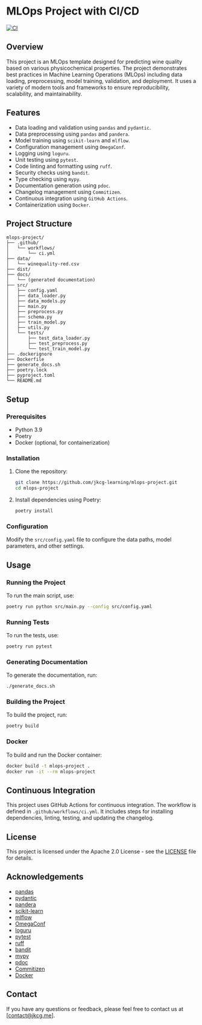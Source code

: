 # MLOps Project with CI/CD

[![CI](https://github.com/jkcg-learning/mlops-project/actions/workflows/ci.yml/badge.svg)](https://github.com/jkcg-learning/mlops-project/actions/workflows/ci.yml)

## Overview

This project is an MLOps template designed for predicting wine quality based on various physicochemical properties. The project demonstrates best practices in Machine Learning Operations (MLOps) including data loading, preprocessing, model training, validation, and deployment. It uses a variety of modern tools and frameworks to ensure reproducibility, scalability, and maintainability.

## Features

- Data loading and validation using `pandas` and `pydantic`.
- Data preprocessing using `pandas` and `pandera`.
- Model training using `scikit-learn` and `mlflow`.
- Configuration management using `OmegaConf`.
- Logging using `loguru`.
- Unit testing using `pytest`.
- Code linting and formatting using `ruff`.
- Security checks using `bandit`.
- Type checking using `mypy`.
- Documentation generation using `pdoc`.
- Changelog management using `Commitizen`.
- Continuous integration using `GitHub Actions`.
- Containerization using `Docker`.

## Project Structure

```
mlops-project/
├── .github/
│   └── workflows/
│       └── ci.yml
├── data/
│   └── winequality-red.csv
├── dist/
├── docs/
│   └── (generated documentation)
├── src/
│   ├── config.yaml
│   ├── data_loader.py
│   ├── data_models.py
│   ├── main.py
│   ├── preprocess.py
│   ├── schema.py
│   ├── train_model.py
│   ├── utils.py
│   └── tests/
│       ├── test_data_loader.py
│       ├── test_preprocess.py
│       └── test_train_model.py
├── .dockerignore
├── Dockerfile
├── generate_docs.sh
├── poetry.lock
├── pyproject.toml
└── README.md
```

## Setup

### Prerequisites

- Python 3.9
- Poetry
- Docker (optional, for containerization)

### Installation

1. Clone the repository:
   ```sh
   git clone https://github.com/jkcg-learning/mlops-project.git
   cd mlops-project
   ```

2. Install dependencies using Poetry:
   ```sh
   poetry install
   ```

### Configuration

Modify the `src/config.yaml` file to configure the data paths, model parameters, and other settings.

## Usage

### Running the Project

To run the main script, use:
```sh
poetry run python src/main.py --config src/config.yaml
```

### Running Tests

To run the tests, use:
```sh
poetry run pytest
```

### Generating Documentation

To generate the documentation, run:
```sh
./generate_docs.sh
```

### Building the Project

To build the project, run:
```sh
poetry build
```

### Docker

To build and run the Docker container:
```sh
docker build -t mlops-project .
docker run -it --rm mlops-project
```

## Continuous Integration

This project uses GitHub Actions for continuous integration. The workflow is defined in `.github/workflows/ci.yml`. It includes steps for installing dependencies, linting, testing, and updating the changelog.

## License

This project is licensed under the Apache 2.0 License - see the [LICENSE](LICENSE) file for details.

## Acknowledgements

- [pandas](https://pandas.pydata.org/)
- [pydantic](https://pydantic-docs.helpmanual.io/)
- [pandera](https://pandera.readthedocs.io/)
- [scikit-learn](https://scikit-learn.org/)
- [mlflow](https://mlflow.org/)
- [OmegaConf](https://omegaconf.readthedocs.io/)
- [loguru](https://loguru.readthedocs.io/)
- [pytest](https://pytest.org/)
- [ruff](https://github.com/charliermarsh/ruff)
- [bandit](https://bandit.readthedocs.io/)
- [mypy](http://mypy-lang.org/)
- [pdoc](https://pdoc.dev/)
- [Commitizen](https://commitizen-tools.github.io/commitizen/)
- [Docker](https://www.docker.com/)

## Contact

If you have any questions or feedback, please feel free to contact us at [contact@jkcg.me].
